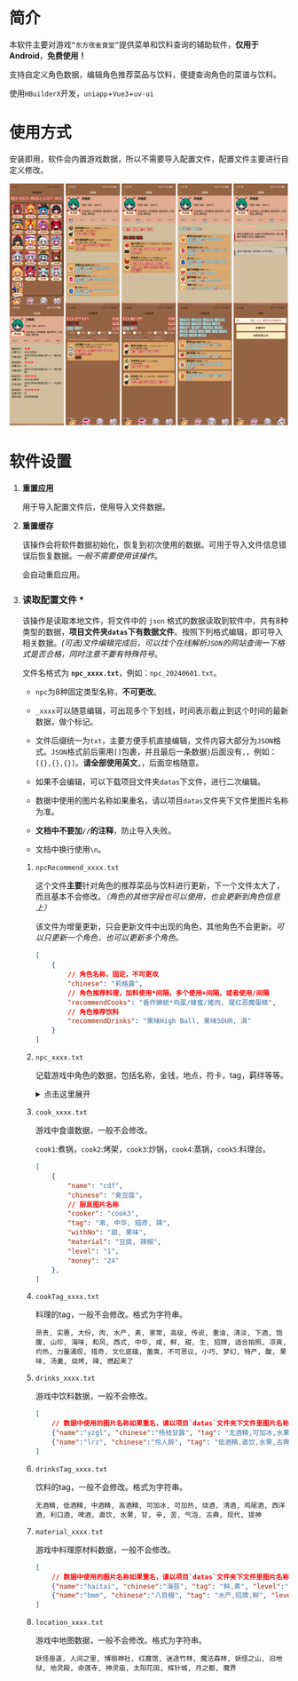 # 简介

本软件主要对游戏`“东方夜雀食堂”`提供菜单和饮料查询的辅助软件，**仅用于Android**，**免费使用！**

支持自定义角色数据，编辑角色推荐菜品与饮料，便捷查询角色的菜谱与饮料。

使用`HBuilderX`开发，`uniapp`+`Vue3`+`uv-ui`

# 使用方式

安装即用，软件会内置游戏数据，所以不需要导入配置文件，配置文件主要进行自定义修改。

![info](./info.png)

# 软件设置

1.   **重置应用**

     用于导入配置文件后，使用导入文件数据。

2.   **重置缓存**

     该操作会将软件数据初始化，恢复到初次使用的数据。可用于导入文件信息错误后恢复数据。*一般不需要使用该操作*。

     会自动重启应用。

3.   ### 读取配置文件 *

     该操作是读取本地文件，将文件中的 `json` 格式的数据读取到软件中，共有8种类型的数据，**项目文件夹`datas`下有数据文件**。按照下列格式编辑，即可导入相关数据。*(可选)文件编辑完成后，可以找个在线解析`JSON`的网站查询一下格式是否合格，同时注意不要有特殊符号*。

     文件名格式为 **`npc_xxxx.txt`**，例如：`npc_20240601.txt`。

     *   `npc`为8种固定类型名称，**不可更改**。

     *   `_xxxx`可以随意编辑，可出现多个下划线，时间表示截止到这个时间的最新数据，做个标记。

     *   文件后缀统一为`txt`，主要方便手机直接编辑，文件内容大部分为`JSON`格式。`JSON`格式前后需用`[]`包裹，并且最后一条数据`}`后面没有`,`，例如：`[{},{},{}]`。**请全部使用英文`,`**，后面空格随意。

     *   如果不会编辑，可以下载项目文件夹`datas`下文件，进行二次编辑。

     *   数据中使用的图片名称如果重名，请以项目`datas`文件夹下文件里图片名称为准。

     *   **文档中不要加`//`的注释**，防止导入失败。

     *   文档中换行使用`\n`。

         

     1.   `npcRecommend_xxxx.txt`

          这个文件**主要**针对角色的推荐菜品与饮料进行更新，下一个文件太大了，而且基本不会修改。*（角色的其他字段也可以使用，也会更新到角色信息上）*

          该文件为增量更新，只会更新文件中出现的角色，其他角色不会更新。*可以只更新一个角色，也可以更新多个角色。*

          ```json
          [
              {
                  // 角色名称，固定，不可更改
                  "chinese": "莉格露",
                  // 角色推荐料理，加料使用*间隔，多个使用+间隔，或者使用/间隔
                  "recommendCooks": "香炸蝉蜕*鸡蛋/蜂蜜/猪肉, 猩红恶魔蛋糕",
                  // 角色推荐饮料
                  "recommendDrinks": "果味High Ball, 果味SOUR, 淇"
              }
          ]
          ```

     2.   `npc_xxxx.txt`

          记载游戏中角色的数据，包括名称，金钱，地点，符卡，tag，羁绊等等。

          <details>
              <summary>点击这里展开</summary>
              <pre><code class="language-cpp">[
          	{
          		// 使用的图片名称，有重名时，与项目文件里保持一致
          		"name": "sbzhy",
          		// 角色名称
          		"chinese": "上白泽慧音",
          		// 角色介绍，暂时没用上
          		"info": "",
          		// 角色喜好tag
          		"tag": "中华, 素, 家常, 文化底蕴, 清淡, 和风, 流行喜爱",
          		// 角色厌恶tag
          		"noTag": "重油, 大份, 咸, 流行厌恶",
          		// 角色喜好饮料tag
          		"drinks": "烧酒, 清酒, 利口酒",
          		// 角色持有金钱
          		"money": "400 - 800",
          		// 角色推荐料理，加料使用*间隔，多个使用+间隔，或者使用/间隔
          		"recommendCooks": "豆腐味噌*银杏+海带/糯米, 汤圆*银杏",
          		// 角色推荐饮料
          		"recommendDrinks": "雀酒, 日月星, 水獭祭, 梅酒, 神之麦",
          		// 角色奖励符卡
          		"rewardCard": {
          			// 角色奖励符卡名称
          			"name": "国符「三种神器」",
          			// 角色奖励符卡具体介绍，换行使用\n
          			"effect": "三种神器·剑\n随机获得两种蔬菜。\n三种神器·镜\n接下来的15s内, 料理不会消耗任何材料。\n三种神器·玉\n打开心灵之锁, 随机解锁一名未完全解锁全部喜好的稀客的一个信息。\n三种神器·乡\n对你的店大加好评的慧音老师使用特报宣传你的店铺, 吸引了大量居民前来就餐。\n--三种神器有四件不是常识吗？"
          		},
          		// 角色惩罚符卡
          		"punishCard": {
          			// 角色惩罚符卡名称
          			"name": "国符「秘笈·头槌」",
          			// 角色惩罚符卡具体介绍，换行使用\n
          			"effect": "吃我头槌哒！被慧音老师的头槌击中将会眩晕20秒。上下左右乱打可以快速恢复。"
          		},
          		// 角色羁绊
          		"friendship": [{
     					// 角色羁绊提升至当前等级
     					"name": "2",
     					// 角色羁绊提升前置条件
     					"condition": "无",
     					// 角色羁绊提升任务
     					"task": "在营业中请上白泽慧音品尝一下「油豆腐」"
     				}, {
     					"name": "3",
     					"condition": "无",
     					"task": "在营业中请上白泽慧音品尝一下「诗礼银杏」"
     				}, {
     					"name": "4",
     					"condition": "交付1份河豚\n交付1份南瓜",
     					"task": "在营业中请上白泽慧音品尝一下「白雪」"
     				}, {
     					"name": "5",
     					"condition": "",
     					"task": "中华风校服"
     				}],
                  // 角色出没地点
                  "location": "人间之里, 魔法森林, 命莲寺"
              },
              {
                  "name": "bbttdsyj",
                  "chinese": "蹦蹦跳跳的三妖精",
                  "info": "",
                  "tag": "梦幻, 甜, 菌类, 小巧, 家常, 凉爽, 流行喜爱",
                  "noTag": "生, 灼热, 猎奇, 流行厌恶",
                  "drinks": "苦, 甘, 水果, 无酒精",
                  "money": "300 - 400",
                  "recommendCooks": "毛玉三色冰激凌*土豆",
                  "recommendDrinks": "",
                  "rewardCard": {},
                  "punishCard": {},
                  "friendship": [],
                  "location": "妖怪兽道, 人间之里, 博丽神社, 红魔馆, 迷途竹林, 妖怪之山"
              }
          ]</code></pre>
          </details>

     3.   `cook_xxxx.txt`

          游戏中食谱数据，一般不会修改。

          `cook1`:煮锅，`cook2`:烤架，`cook3`:炒锅，`cook4`:蒸锅，`cook5`:料理台。

          ```json
          [
              {
                  "name": "cdf",
                  "chinese": "臭豆腐",
                  // 厨具图片名称
                  "cooker": "cook3",
                  "tag": "素, 中华, 猎奇, 辣",
                  "withNo": "甜, 果味",
                  "material": "豆腐, 辣椒",
                  "level": "1",
                  "money": "24"
              },
          ]
          
     4.   `cookTag_xxxx.txt`

          料理的tag，一般不会修改。格式为字符串。

          ```
          昂贵, 实惠, 大份, 肉, 水产, 素, 家常, 高级, 传说, 重油, 清淡, 下酒, 饱腹, 山珍, 海味, 和风, 西式, 中华, 咸, 鲜, 甜, 生, 招牌, 适合拍照, 凉爽, 灼热, 力量涌现, 猎奇, 文化底蕴, 菌类, 不可思议, 小巧, 梦幻, 特产, 酸, 果味, 汤羹, 烧烤, 辣, 燃起来了

     5.   `drinks_xxxx.txt`

          游戏中饮料数据，一般不会修改。

          ```json
          [
              // 数据中使用的图片名称如果重名，请以项目`datas`文件夹下文件里图片名称为准。
              {"name":"yzgl", "chinese":"杨枝甘露", "tag": "无酒精,可加冰,水果", "level":"2", "money": "50"},
              {"name":"lrz", "chinese":"伶人醉", "tag": "低酒精,直饮,水果,古典,甘", "level":"3", "money": "100"}
          ]

     6.   `drinksTag_xxxx.txt`

          饮料的tag，一般不会修改。格式为字符串。

          ```
          无酒精, 低酒精, 中酒精, 高酒精, 可加冰, 可加热, 烧酒, 清酒, 鸡尾酒, 西洋酒, 利口酒, 啤酒, 直饮, 水果, 甘, 辛, 苦, 气泡, 古典, 现代, 提神

     7.   `material_xxxx.txt`

          游戏中料理原材料数据，一般不会修改。

          ```json
          [
              // 数据中使用的图片名称如果重名，请以项目`datas`文件夹下文件里图片名称为准。
              {"name":"haitai", "chinese":"海苔", "tag": "鲜,素", "level":"1", "money": "3"},
              {"name":"bmm", "chinese":"八目鳗", "tag": "水产,招牌,鲜", "level":"2", "money": "14"}
          ]

     8.   `location_xxxx.txt`

          游戏中地图数据，一般不会修改。格式为字符串。

          ```
          妖怪兽道, 人间之里, 博丽神社, 红魔馆, 迷途竹林, 魔法森林, 妖怪之山, 旧地狱, 地灵殿, 命莲寺, 神灵庙, 太阳花田, 辉针城, 月之都, 魔界